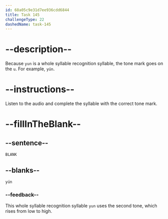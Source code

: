 ```yaml
---
id: 68a05c9e31d7ee936cdd6844
title: Task 145
challengeType: 22
dashedName: task-145
---
```


<!-- (Audio) A: yún -->

# --description--

Because `yun` is a whole syllable recognition syllable, the tone mark goes on the `u`. For example, `yún`.

# --instructions--

Listen to the audio and complete the syllable with the correct tone mark.

# --fillInTheBlank--

## --sentence--

`BLANK`

## --blanks--

`yún`

### --feedback--

This whole syllable recognition syllable `yun` uses the second tone, which rises from low to high.
